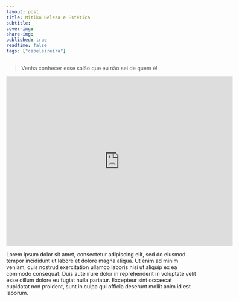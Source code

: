 ```yaml
---
layout: post
title: Mitiko Beleza e Estética
subtitle:
cover-img:
share-img:
published: true
readtime: false
tags: ["cabeleireira"]
---
```


> Venha conhecer esse salão que eu não sei de quem é!

<div class="container">
  <div class="div-video">
    <center>
      <iframe src="https://www.google.com/maps/embed?pb=!1m18!1m12!1m3!1d15089.584357373926!2d-57.66190132150503!3d-19.00226027383354!2m3!1f0!2f0!3f0!3m2!1i1024!2i768!4f13.1!3m3!1m2!1s0x93870a77e0841bf7%3A0x44753e2c9b623f!2sMitiko%20Beleza%20e%20Est%C3%A9tica!5e0!3m2!1sen!2sbr!4v1662323555044!5m2!1sen!2sbr" width="600" height="450" style="border:0;" allowfullscreen="" loading="lazy" referrerpolicy="no-referrer-when-downgrade"></iframe>
    </center>
  </div>
</div>

Lorem ipsum dolor sit amet, consectetur adipiscing elit, sed do eiusmod tempor incididunt ut labore et dolore magna aliqua. Ut enim ad minim veniam, quis nostrud exercitation ullamco laboris nisi ut aliquip ex ea commodo consequat. Duis aute irure dolor in reprehenderit in voluptate velit esse cillum dolore eu fugiat nulla pariatur. Excepteur sint occaecat cupidatat non proident, sunt in culpa qui officia deserunt mollit anim id est laborum.
